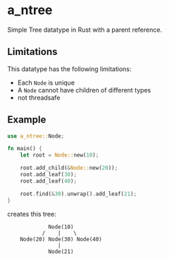 # a_ntree
Simple Tree datatype in Rust with a parent reference.

## Limitations
 This datatype has the following limitations:
* Each `Node` is unique
* A `Node` cannot have children of different types
* not threadsafe 

## Example
```rust
use a_ntree::Node;

fn main() {
    let root = Node::new(10);

    root.add_child(&Node::new(20));
    root.add_leaf(30);
    root.add_leaf(40);

    root.find(&30).unwrap().add_leaf(21);
}
```
creates this tree:
``` notrun
             Node(10)
           /    |    \
    Node(20) Node(30) Node(40)
                | 
             Node(21)
```